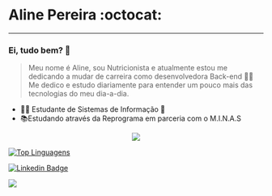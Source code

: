 
# Aline Pereira :octocat:
_________________________________

### Ei, tudo bem? 👋

 > Meu nome é Aline, sou Nutricionista e atualmente estou me dedicando a mudar de carreira como desenvolvedora Back-end :woman_technologist: 
 > Me dedico e estudo diariamente para entender um pouco mais das tecnologias do meu dia-a-dia.

* 👩‍💼 Estudante de Sistemas de Informação 💙
* 📚Estudando através da Reprograma em parceria com o M.I.N.A.S


<p align="center"><img align="center" src="https://github-readme-stats.vercel.app/api/?username=Aline160&show_icons=true&title_color=f40000&icon_color=f40000&text_color=6C63FF&bg_color=090000"/> </p>

[![Top Linguagens](https://github-readme-stats.vercel.app/api/top-langs/?username=Aline160&layout=compact)](https://github.com/anuraghazra/github-readme-stats)


[![Linkedin Badge](https://img.shields.io/badge/-LinkedIn-blue?style=flat-square&logo=Linkedin&logoColor=white&link=https:/https://www.linkedin.com/in/aline-pereira-70276161/)](https://www.linkedin.com/in/aline-pereira-70276161/)

![](http://estruyf-github.azurewebsites.net/api/VisitorHit?user=Aline160&repo=Aline160&countColorcountColor)


<!--
**Aline160/Aline160** is a ✨ _special_ ✨ repository because its `README.md` (this file) appears on your GitHub profile.

Here are some ideas to get you started:

- 🔭 I’m currently working on ...
- 🌱 I’m currently learning ...
- 👯 I’m looking to collaborate on ...
- 🤔 I’m looking for help with ...
- 💬 Ask me about ...
- 📫 How to reach me: ...
- 😄 Pronouns: ...
- ⚡ Fun fact: ...
-->
